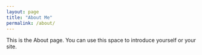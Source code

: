 ```yaml
---
layout: page
title: "About Me"
permalink: /about/
---
```


This is the About page. You can use this space to introduce yourself or your site.